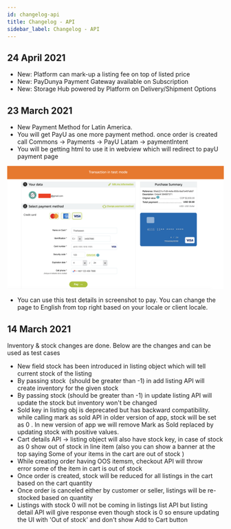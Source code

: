 ```yaml
---
id: changelog-api
title: Changelog - API
sidebar_label: Changelog - API
---
```


## 24 April 2021
- New: Platform can mark-up a listing fee on top of listed price 
- New: PayDunya Payment Gateway available on Subscription
- New: Storage Hub powered by Platform on Delivery/Shipment Options

## 23 March 2021
- New Payment Method for Latin America. 
- You will get PayU as one more payment method. once order is created call Commons -> Payments -> PayU Latam -> paymentIntent
- You will be getting html to use it in webview which will redirect to payU payment page

<img src="/img/payU-test-card-details.png" alt="payU-test-card-details" width="700"/>

- You can use this test details in screenshot to pay. You can change the page to English from top right based on your locale or client locale.




## 14 March 2021
Inventory & stock changes are done. Below are the changes and can be used as test cases

- New field stock has been introduced in listing object which will tell current stock of the listing
- By passing stock  (should be greater than -1) in add listing API will create inventory for the given stock
- By passing stock (should be greater than -1) in update listing API will update the stock but inventory won't be changed
- Sold key in listing obj is deprecated but has backward compatibility. while calling mark as sold API in older version of app, stock will be set as 0 . In new version of app we will remove Mark as Sold replaced by updating stock with positive values.
- Cart details API -> listing object will also have stock key, in case of stock as 0 show out of stock in line item (also you can show a banner at the top saying Some of your items in the cart are out of stock ) 
- While creating order having OOS itemsm, checkout API will throw error some of the item in cart is out of stock
- Once order is created, stock will be reduced for all listings in the cart based on the cart quantity
- Once order is canceled either by customer or seller, listings will be re-stocked based on quantity
- Listings with stock 0 will not be coming in listings list API but listing detail API will give response even though stock is 0 so ensure updating the UI with 'Out of stock' and don't show Add to Cart button


